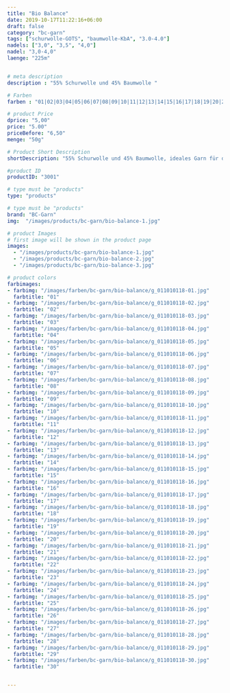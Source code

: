 ```yaml
---
title: "Bio Balance"
date: 2019-10-17T11:22:16+06:00
draft: false
category: "bc-garn"
tags: ["schurwolle-GOTS", "baumwolle-KbA", "3.0-4.0"] 
nadels: ["3,0", "3,5", "4,0"]
nadel: "3,0-4,0" 
laenge: "225m"	


# meta description
description : "55% Schurwolle und 45% Baumwolle "

# Farben
farben : "01|02|03|04|05|06|07|08|09|10|11|12|13|14|15|16|17|18|19|20|21|22|23|24|25|26|27|28|29|30"

# product Price
dprice: "5,00"
price: "5.00"
priceBefore: "6,50"
menge: "50g"

# Product Short Description
shortDescription: "55% Schurwolle und 45% Baumwolle, ideales Garn für die Übergangszeit, schön für Babysachen"

#product ID
productID: "3001"

# type must be "products"
type: "products"

# type must be "products"
brand: "BC-Garn"
img:  "/images/products/bc-garn/bio-balance-1.jpg"   

# product Images
# first image will be shown in the product page 
images:
  - "/images/products/bc-garn/bio-balance-1.jpg"
  - "/images/products/bc-garn/bio-balance-2.jpg"
  - "/images/products/bc-garn/bio-balance-3.jpg"

# product colors
farbimages:
- farbimg: "/images/farben/bc-garn/bio-balance/g_011010118-01.jpg"	
  farbtitle: "01"
- farbimg: "/images/farben/bc-garn/bio-balance/g_011010118-02.jpg"	
  farbtitle: "02"
- farbimg: "/images/farben/bc-garn/bio-balance/g_011010118-03.jpg"	
  farbtitle: "03"
- farbimg: "/images/farben/bc-garn/bio-balance/g_011010118-04.jpg"	
  farbtitle: "04"
- farbimg: "/images/farben/bc-garn/bio-balance/g_011010118-05.jpg"	
  farbtitle: "05"
- farbimg: "/images/farben/bc-garn/bio-balance/g_011010118-06.jpg"	
  farbtitle: "06"
- farbimg: "/images/farben/bc-garn/bio-balance/g_011010118-07.jpg"	
  farbtitle: "07"
- farbimg: "/images/farben/bc-garn/bio-balance/g_011010118-08.jpg"	
  farbtitle: "08"
- farbimg: "/images/farben/bc-garn/bio-balance/g_011010118-09.jpg"	
  farbtitle: "09"
- farbimg: "/images/farben/bc-garn/bio-balance/g_011010118-10.jpg"	
  farbtitle: "10"
- farbimg: "/images/farben/bc-garn/bio-balance/g_011010118-11.jpg"	
  farbtitle: "11"
- farbimg: "/images/farben/bc-garn/bio-balance/g_011010118-12.jpg"	
  farbtitle: "12"
- farbimg: "/images/farben/bc-garn/bio-balance/g_011010118-13.jpg"	
  farbtitle: "13"
- farbimg: "/images/farben/bc-garn/bio-balance/g_011010118-14.jpg"	
  farbtitle: "14"
- farbimg: "/images/farben/bc-garn/bio-balance/g_011010118-15.jpg"	
  farbtitle: "15"
- farbimg: "/images/farben/bc-garn/bio-balance/g_011010118-16.jpg"	
  farbtitle: "16"
- farbimg: "/images/farben/bc-garn/bio-balance/g_011010118-17.jpg"	
  farbtitle: "17"
- farbimg: "/images/farben/bc-garn/bio-balance/g_011010118-18.jpg"	
  farbtitle: "18"
- farbimg: "/images/farben/bc-garn/bio-balance/g_011010118-19.jpg"	
  farbtitle: "19"
- farbimg: "/images/farben/bc-garn/bio-balance/g_011010118-20.jpg"	
  farbtitle: "20"
- farbimg: "/images/farben/bc-garn/bio-balance/g_011010118-21.jpg"	
  farbtitle: "21"
- farbimg: "/images/farben/bc-garn/bio-balance/g_011010118-22.jpg"	
  farbtitle: "22"
- farbimg: "/images/farben/bc-garn/bio-balance/g_011010118-23.jpg"	
  farbtitle: "23"
- farbimg: "/images/farben/bc-garn/bio-balance/g_011010118-24.jpg"	
  farbtitle: "24"
- farbimg: "/images/farben/bc-garn/bio-balance/g_011010118-25.jpg"	
  farbtitle: "25"
- farbimg: "/images/farben/bc-garn/bio-balance/g_011010118-26.jpg"	
  farbtitle: "26"
- farbimg: "/images/farben/bc-garn/bio-balance/g_011010118-27.jpg"	
  farbtitle: "27"
- farbimg: "/images/farben/bc-garn/bio-balance/g_011010118-28.jpg"	
  farbtitle: "28"
- farbimg: "/images/farben/bc-garn/bio-balance/g_011010118-29.jpg"	
  farbtitle: "29"
- farbimg: "/images/farben/bc-garn/bio-balance/g_011010118-30.jpg"	
  farbtitle: "30"


---
```



